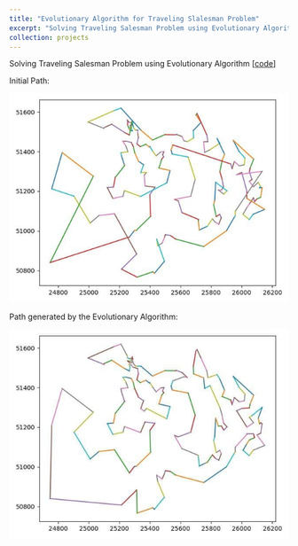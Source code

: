 ```yaml
---
title: "Evolutionary Algorithm for Traveling Slalesman Problem"
excerpt: "Solving Traveling Salesman Problem using Evolutionary Algorithm <a href='https://github.com/matinaghaei/Evolutionary-Algorithm-for-Traveling-Slalesman-Problem'>[code]</a><br/><br/><img src='/images/generated-path.jpg'>"
collection: projects
---
```


Solving Traveling Salesman Problem using Evolutionary Algorithm [[code](https://github.com/matinaghaei/Evolutionary-Algorithm-for-Traveling-Slalesman-Problem)]

Initial Path:

![](/images/initial-path.jpg)

Path generated by the Evolutionary Algorithm:

![](/images/generated-path.jpg)
